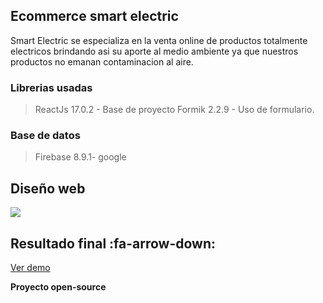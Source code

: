 ## Ecommerce smart electric

Smart Electric se especializa en la venta online de productos totalmente electricos brindando asi su aporte al medio ambiente ya que nuestros productos no emanan contaminacion al aire.

### Librerias usadas

> ReactJs 17.0.2 - Base de proyecto 
> Formik 2.2.9 - Uso de formulario.

### Base de datos

> Firebase 8.9.1- google


## Diseño web

[![](https://i.ibb.co/L1QdYKc/smart-electric.jpg)](http://https://i.ibb.co/L1QdYKc/smart-electric.jpg)


## Resultado final :fa-arrow-down:

[Ver demo](https://frosty-lovelace-a59e71.netlify.app/)


**Proyecto open-source**
